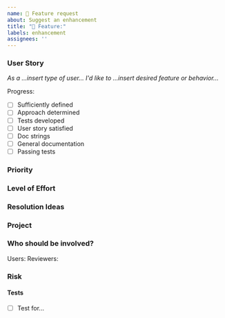 ```yaml
---
name: 🚀 Feature request
about: Suggest an enhancement
title: "🚀 Feature:"
labels: enhancement
assignees: ''
---
```

### User Story
*As a ...insert type of user... I'd like to ...insert desired feature or behavior...*

Progress:

- [ ] Sufficiently defined
- [ ] Approach determined
- [ ] Tests developed
- [ ] User story satisfied
- [ ] Doc strings
- [ ] General documentation
- [ ] Passing tests

### Priority 

### Level of Effort

### Resolution Ideas

### Project
<!--Is there a funder or project associated with this feature?-->

### Who should be involved?
Users: 
Reviewers: 

### Risk
<!--Will this potentially break anything?-->

#### Tests
<!--What are relevant tests or what tests need to be created in order to determine that this issue is complete?-->

- [ ] Test for...
